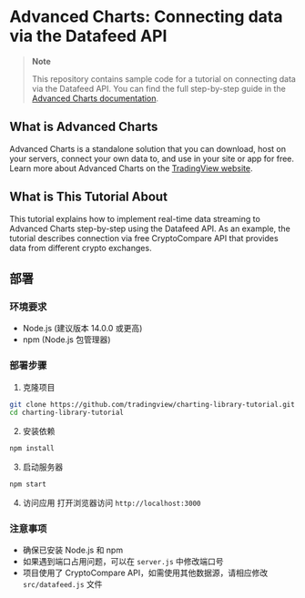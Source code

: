 # Advanced Charts: Connecting data via the Datafeed API

> __Note__
>
> This repository contains sample code for a tutorial on connecting data via the Datafeed API.
> You can find the full step-by-step guide in the [Advanced Charts documentation].

## What is Advanced Charts

Advanced Charts is a standalone solution that you can download, host on your servers, connect your own data to,
and use in your site or app for free.
Learn more about Advanced Charts on the [TradingView website].

## What is This Tutorial About

This tutorial explains how to implement real-time data streaming to Advanced Charts step-by-step using the Datafeed API.
As an example, the tutorial describes connection via free CryptoCompare API that provides data from different crypto exchanges.

[Advanced Charts documentation]: https://www.tradingview.com/charting-library-docs/latest/tutorials/implement_datafeed_tutorial/
[TradingView website]: https://www.tradingview.com/HTML5-stock-forex-bitcoin-charting-library/?feature=technical-analysis-charts


## 部署

### 环境要求
- Node.js (建议版本 14.0.0 或更高)
- npm (Node.js 包管理器)

### 部署步骤

1. 克隆项目
```bash
git clone https://github.com/tradingview/charting-library-tutorial.git
cd charting-library-tutorial
```

2. 安装依赖
```bash
npm install
```

3. 启动服务器
```bash
npm start
```

4. 访问应用
打开浏览器访问 `http://localhost:3000`

### 注意事项
- 确保已安装 Node.js 和 npm
- 如果遇到端口占用问题，可以在 `server.js` 中修改端口号
- 项目使用了 CryptoCompare API，如需使用其他数据源，请相应修改 `src/datafeed.js` 文件

